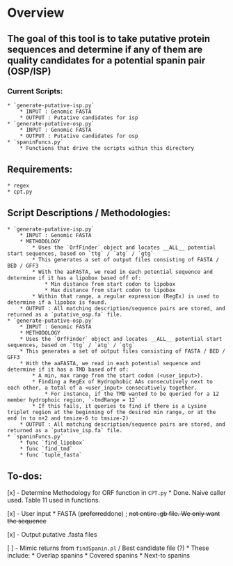 # Overview

## The goal of this tool is to take putative protein sequences and determine if any of them are quality candidates for a potential spanin pair (OSP/ISP)
### Current Scripts:
    * `generate-putative-isp.py`
        * INPUT : Genomic FASTA
        * OUTPUT : Putative candidates for isp
    * `generate-putative-osp.py`
        * INPUT : Genomic FASTA
        * OUTPUT : Putative candidates for osp
    * `spaninFuncs.py`
        * Functions that drive the scripts within this directory

## Requirements:
    * regex
    * cpt.py

## Script Descriptions / Methodologies:
    * `generate-putative-isp.py`
        * INPUT : Genomic FASTA
        * METHODOLOGY 
            * Uses the `OrfFinder` object and locates __ALL__ potential start sequences, based on `ttg` / `atg` / `gtg`
            * This generates a set of output files consisting of FASTA / BED / GFF3 
            * With the aaFASTA, we read in each potential sequence and determine if it has a lipobox based off of: 
                * Min distance from start codon to lipobox
                * Max distance from start codon to lipobox
            * Within that range, a regular expression (RegEx) is used to determine if a lipobox is found.
        * OUTPUT : All matching description/sequence pairs are stored, and returned as a `putative_osp.fa` file.
    * `generate-putative-osp.py`
        * INPUT : Genomic FASTA
        * METHODOLOGY
        * Uses the `OrfFinder` object and locates __ALL__ potential start sequences, based on `ttg` / `atg` / `gtg`
        * This generates a set of output files consisting of FASTA / BED / GFF3 
        * With the aaFASTA, we read in each potential sequence and determine if it has a TMD based off of:
            * A min, max range from the start codon (<user_input>).
            * Finding a RegEx of Hydrophobic AAs consecutively next to each other, a total of a <user_input> consecutively together.
                * For instance, if the TMD wanted to be queried for a 12 member hydrophoic region, `-tmdRange = 12`
            * If this fails, it queries to find if there is a Lysine triplet region at the beginning of the desired min range, or at the end (n to n+2 and tmsize-6 to tmsize-2) 
        * OUTPUT : All matching description/sequence pairs are stored, and returned as a `putative_isp.fa` file.
    * `spaninFuncs.py`
        * func `find_lipobox`
        * func `find_tmd`
        * func `tuple_fasta`

## To-dos:
[x] - Determine Methodology for ORF function in `CPT.py`
    * Done. Naive caller used. Table 11 used in functions.

[x] - User input 
    * FASTA (<s>preferred</s>done) ; <s>not entire .gb file. We only want the sequence</s>

[x] - Output putative .fasta files 

[ ] - Mimic returns from `findSpanin.pl` / Best candidate file (?) 
    * These include:
        * Overlap spanins
        * Covered spanins
        * Next-to spanins